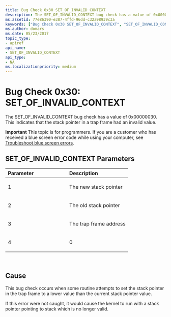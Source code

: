 ```yaml
---
title: Bug Check 0x30 SET_OF_INVALID_CONTEXT
description: The SET_OF_INVALID_CONTEXT bug check has a value of 0x00000030. This indicates that the stack pointer in a trap frame had an invalid value.
ms.assetid: 77e86390-e387-4ffd-96dd-c32a98939c3a
keywords: ["Bug Check 0x30 SET_OF_INVALID_CONTEXT", "SET_OF_INVALID_CONTEXT"]
ms.author: domars
ms.date: 05/23/2017
topic_type:
- apiref
api_name:
- SET_OF_INVALID_CONTEXT
api_type:
- NA
ms.localizationpriority: medium
---
```


# Bug Check 0x30: SET\_OF\_INVALID\_CONTEXT


The SET\_OF\_INVALID\_CONTEXT bug check has a value of 0x00000030. This indicates that the stack pointer in a trap frame had an invalid value.

**Important** This topic is for programmers. If you are a customer who has received a blue screen error code while using your computer, see [Troubleshoot blue screen errors](http://windows.microsoft.com/windows-10/troubleshoot-blue-screen-errors).

## SET\_OF\_INVALID\_CONTEXT Parameters


<table>
<colgroup>
<col width="50%" />
<col width="50%" />
</colgroup>
<thead>
<tr class="header">
<th align="left">Parameter</th>
<th align="left">Description</th>
</tr>
</thead>
<tbody>
<tr class="odd">
<td align="left"><p>1</p></td>
<td align="left"><p>The new stack pointer</p></td>
</tr>
<tr class="even">
<td align="left"><p>2</p></td>
<td align="left"><p>The old stack pointer</p></td>
</tr>
<tr class="odd">
<td align="left"><p>3</p></td>
<td align="left"><p>The trap frame address</p></td>
</tr>
<tr class="even">
<td align="left"><p>4</p></td>
<td align="left"><p>0</p></td>
</tr>
</tbody>
</table>

 

Cause
-----

This bug check occurs when some routine attempts to set the stack pointer in the trap frame to a lower value than the current stack pointer value.

If this error were not caught, it would cause the kernel to run with a stack pointer pointing to stack which is no longer valid.

 

 




